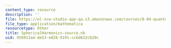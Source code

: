 ```yaml
---
content_type: resource
description: ''
file: https://ol-ocw-studio-app-qa.s3.amazonaws.com/courses/8-04-quantum-physics-i-spring-2013/956913a4de53e0289191cc6d622cb29c_SphericalHarmonics-source.nb
file_type: application/mathematica
resourcetype: Other
title: SphericalHarmonics-source.nb
uid: 956913a4-de53-e028-9191-cc6d622cb29c
---
```

